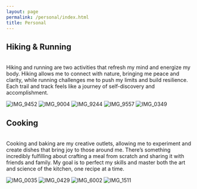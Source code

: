 ```yaml
---
layout: page
permalink: /personal/index.html
title: Personal
---
```



## Hiking & Running

<br>Hiking and running are two activities that refresh my mind and energize my body. Hiking allows me to connect with nature, bringing me peace and clarity, while running challenges me to push my limits and build resilience. Each trail and track feels like a journey of self-discovery and accomplishment.

![IMG_9452](/img/IMG_9452.JPG)
![IMG_9004](/img/IMG_9004.JPG)
![IMG_9244](/img/IMG_9244.jpeg)
![IMG_9557](/img/IMG_9557.jpeg)
![IMG_0349](/img/IMG_0349.JPG)

## Cooking

<br>Cooking and baking are my creative outlets, allowing me to experiment and create dishes that bring joy to those around me. There’s something incredibly fulfilling about crafting a meal from scratch and sharing it with friends and family. My goal is to perfect my skills and master both the art and science of the kitchen, one recipe at a time.

![IMG_0035](/img/IMG_0035.JPG)
![IMG_0429](/img/IMG_0429.JPG)
![IMG_6002](/img/IMG_6002.jpeg)
![IMG_1511](/img/IMG_1511.jpeg)

